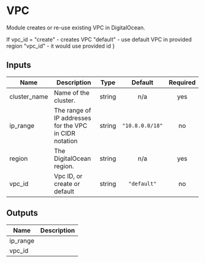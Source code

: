 # VPC

Module creates or re-use existing VPC in DigitalOcean.

If vpc_id =
  "create" - creates VPC
  "default" - use default VPC in provided region
  "vpc_id"  - it would use provided id
}

<!-- BEGINNING OF PRE-COMMIT-TERRAFORM DOCS HOOK -->
## Inputs

| Name | Description | Type | Default | Required |
|------|-------------|:----:|:-----:|:-----:|
| cluster\_name | Name of the cluster. | string | n/a | yes |
| ip\_range | The range of IP addresses for the VPC in CIDR notation | string | `"10.8.0.0/18"` | no |
| region | The DigitalOcean region. | string | n/a | yes |
| vpc\_id | Vpc ID, or create or default | string | `"default"` | no |

## Outputs

| Name | Description |
|------|-------------|
| ip\_range |  |
| vpc\_id |  |

<!-- END OF PRE-COMMIT-TERRAFORM DOCS HOOK -->
